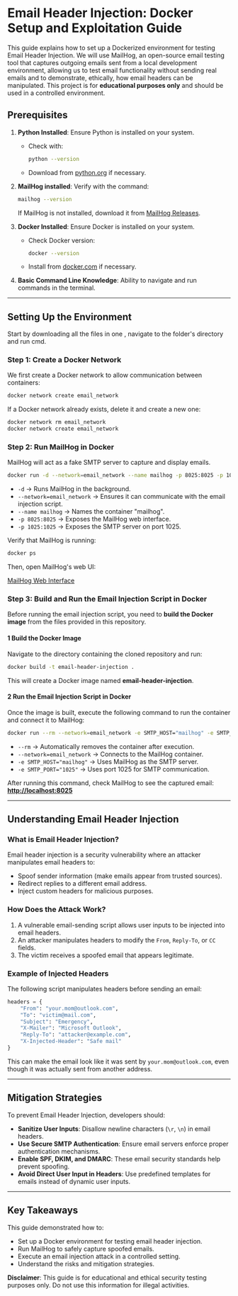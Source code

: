 # Email Header Injection: Docker Setup and Exploitation Guide

This guide explains how to set up a Dockerized environment for testing Email Header Injection. We will use MailHog, an open-source email testing tool that captures outgoing emails sent from a local development environment, allowing us to test email functionality without sending real emails and to demonstrate, ethically, how email headers can be manipulated. This project is for **educational purposes only** and should be used in a controlled environment.

## Prerequisites

1. **Python Installed**: Ensure Python is installed on your system.
   - Check with:
     ```bash
     python --version
     ```
   - Download from [python.org](https://www.python.org/downloads/) if necessary.

2. **MailHog installed**: Verify with the command:
   ```bash
   mailhog --version
   ```
   If MailHog is not installed, download it from [MailHog Releases](https://github.com/mailhog/MailHog/releases).

3. **Docker Installed**: Ensure Docker is installed on your system.
   - Check Docker version:
     ```bash
     docker --version
     ```
   - Install from [docker.com](https://www.docker.com/) if necessary.

4. **Basic Command Line Knowledge**: Ability to navigate and run commands in the terminal.

---

## **Setting Up the Environment**

Start by downloading all the files in one , navigate to the folder's directory and run cmd.

### **Step 1: Create a Docker Network**

We first create a Docker network to allow communication between containers:

```bash
docker network create email_network
```

If a Docker network already exists, delete it and create a new one:

```bash
docker network rm email_network
docker network create email_network
```



### **Step 2: Run MailHog in Docker**

MailHog will act as a fake SMTP server to capture and display emails.

```bash
docker run -d --network=email_network --name mailhog -p 8025:8025 -p 1025:1025 mailhog/mailhog
```

- `-d` → Runs MailHog in the background.
- `--network=email_network` → Ensures it can communicate with the email injection script.
- `--name mailhog` → Names the container "mailhog".
- `-p 8025:8025` → Exposes the MailHog web interface.
- `-p 1025:1025` → Exposes the SMTP server on port 1025.

Verify that MailHog is running:

```bash
docker ps
```

Then, open MailHog's web UI:

[MailHog Web Interface](http://localhost:8025)

### **Step 3: Build and Run the Email Injection Script in Docker**

Before running the email injection script, you need to **build the Docker image** from the files provided in this repository.

#### **1 Build the Docker Image**
Navigate to the directory containing the cloned repository and run:

```bash
docker build -t email-header-injection .
```

This will create a Docker image named **email-header-injection**.

#### **2️ Run the Email Injection Script in Docker**
Once the image is built, execute the following command to run the container and connect it to MailHog:

```bash
docker run --rm --network=email_network -e SMTP_HOST="mailhog" -e SMTP_PORT="1025" email-header-injection
```

- `--rm` → Automatically removes the container after execution.
- `--network=email_network` → Connects to the MailHog container.
- `-e SMTP_HOST="mailhog"` → Uses MailHog as the SMTP server.
- `-e SMTP_PORT="1025"` → Uses port 1025 for SMTP communication.

After running this command, check MailHog to see the captured email:  
 **[http://localhost:8025](http://localhost:8025)**


---

## **Understanding Email Header Injection**

### **What is Email Header Injection?**

Email header injection is a security vulnerability where an attacker manipulates email headers to:

- Spoof sender information (make emails appear from trusted sources).
- Redirect replies to a different email address.
- Inject custom headers for malicious purposes.

### **How Does the Attack Work?**

1. A vulnerable email-sending script allows user inputs to be injected into email headers.
2. An attacker manipulates headers to modify the `From`, `Reply-To`, or `CC` fields.
3. The victim receives a spoofed email that appears legitimate.

### **Example of Injected Headers**

The following script manipulates headers before sending an email:

```python
headers = {
    "From": "your.mom@outlook.com",
    "To": "victim@mail.com",
    "Subject": "Emergency",
    "X-Mailer": "Microsoft Outlook",
    "Reply-To": "attacker@example.com",
    "X-Injected-Header": "Safe mail"
}
```

This can make the email look like it was sent by `your.mom@outlook.com`, even though it was actually sent from another address.

---

## **Mitigation Strategies**

To prevent Email Header Injection, developers should:

- **Sanitize User Inputs**: Disallow newline characters (`\r`, `\n`) in email headers.
- **Use Secure SMTP Authentication**: Ensure email servers enforce proper authentication mechanisms.
- **Enable SPF, DKIM, and DMARC**: These email security standards help prevent spoofing.
- **Avoid Direct User Input in Headers**: Use predefined templates for emails instead of dynamic user inputs.

---

## **Key Takeaways**

This guide demonstrated how to:

- Set up a Docker environment for testing email header injection.
- Run MailHog to safely capture spoofed emails.
- Execute an email injection attack in a controlled setting.
- Understand the risks and mitigation strategies.

**Disclaimer**: This guide is for educational and ethical security testing purposes only. Do not use this information for illegal activities.
